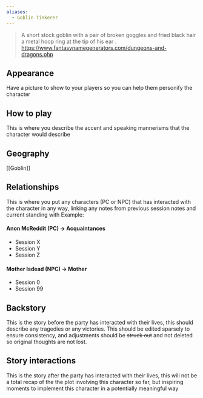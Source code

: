 ```yaml
---
aliases:
  - Goblin Tinkerer
---
```

> A short stock goblin with a pair of broken goggles and fried black hair a metal hoop ring at the tip of his ear .
https://www.fantasynamegenerators.com/dungeons-and-dragons.php
## Appearance
Have a picture to show to your players so you can help them personify the character
## How to play
This is where you describe the accent and speaking mannerisms that the character would describe
## Geography
[[Goblin]]
## Relationships
This is where you put any characters (PC or NPC) that has interacted with the character in any way, linking any notes from previous session notes and current standing with
Example:
#### Anon McReddit (PC) -> Acquaintances
- Session X
- Session Y
- Session Z
#### Mother Isdead (NPC) -> Mother
- Session 0
- Session 99
## Backstory
This is the story before the party has interacted with their lives, this should describe any tragedies or any victories. This should be edited sparsely to ensure consistency, and adjustments should be ~~struck out~~ and not deleted so original thoughts are not lost.

## Story interactions
This is the story after the party has interacted with their lives, this will not be a total recap of the the plot involving this character so far, but inspiring moments to implement this character in a potentially meaningful way